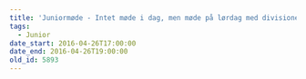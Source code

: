 ```yaml
---
title: 'Juniormøde - Intet møde i dag, men møde på lørdag med divisionen'
tags:
  - Junior
date_start: 2016-04-26T17:00:00
date_end: 2016-04-26T19:00:00
old_id: 5893
---
```

